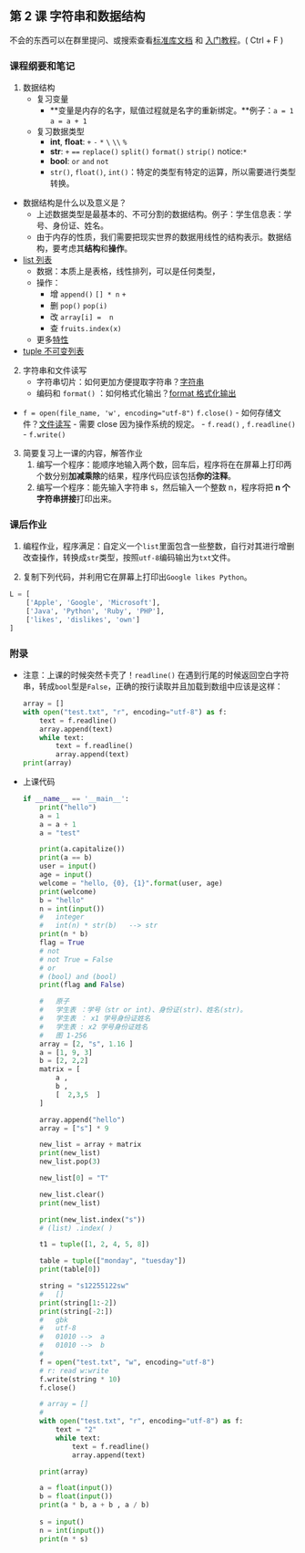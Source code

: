 ## 第 2 课 字符串和数据结构

不会的东西可以在群里提问、或搜索查看[标准库文档](https://docs.python.org/zh-cn/3/library/index.html) 和 [入门教程](https://docs.python.org/zh-cn/3/tutorial/index.html)。( Ctrl + F )

### 课程纲要和笔记

1. 数据结构
	- 复习变量
      - **变量是内存的名字，赋值过程就是名字的重新绑定。**例子：`a = 1` `a = a + 1`
    - 复习数据类型
      - **int**, **float**: `+` `-` `*`  `\` `\\` `%`
      - **str**: `+` `==` `replace()` `split()` `format()` `strip()` notice:`*`
      - **bool**: `or` `and` `not`
      - `str()`, `float()`, `int()`：特定的类型有特定的运算，所以需要进行类型转换。
- 数据结构是什么以及意义是？
  - 上述数据类型是最基本的、不可分割的数据结构。例子：学生信息表：学号、身份证、姓名。
  - 由于内存的性质，我们需要把现实世界的数据用线性的结构表示。数据结构，要考虑其**结构**和**操作**。
- [list 列表](https://docs.python.org/zh-cn/3/tutorial/introduction.html#lists) 
  - 数据：本质上是表格，线性排列，可以是任何类型，
  - 操作：
    - 增 `append()` `[] * n`  `+` 
    - 删 `pop()` `pop(i)`
    - 改 `array[i] =  n`
    - 查 `fruits.index(x)`
  - 更多[特性](https://docs.python.org/zh-cn/3/tutorial/datastructures.html#more-on-lists)
- [tuple 不可变列表](https://docs.python.org/zh-cn/3/library/stdtypes.html?highlight=tuple#tuple)

2. 字符串和文件读写
    - 字符串切片：如何更加方便提取字符串？[字符串](https://docs.python.org/zh-cn/3/tutorial/introduction.html#strings)
    - 编码和 `format()` ：如何格式化输出？[format 格式化输出](https://docs.python.org/zh-cn/3/tutorial/inputoutput.html#the-string-format-method)
- `f = open(file_name, 'w', encoding="utf-8")` `f.close()`
      -  如何存储文件？[文件读写](https://docs.python.org/zh-cn/3/tutorial/inputoutput.html#reading-and-writing-files)
      -  需要 close 因为操作系统的规定。
      - `f.read()` , `f.readline()` 
      - `f.write()`
3. 简要复习上一课的内容，解答作业
    1. 编写一个程序：能顺序地输入两个数，回车后，程序将在在屏幕上打印两个数分别**加减乘除**的结果，程序代码应该包括**你的注释**。
    2. 编写一个程序：能先输入字符串 s，然后输入一个整数 n，程序将把 **n 个字符串拼接**打印出来。


### 课后作业

1. 编程作业，程序满足：自定义一个`list`里面包含一些整数，自行对其进行增删改查操作，转换成`str`类型，按照`utf-8`编码输出为`txt`文件。

2. 复制下列代码，并利用它在屏幕上打印出`Google likes Python`。

```python
L = [
    ['Apple', 'Google', 'Microsoft'],
    ['Java', 'Python', 'Ruby', 'PHP'],
    ['likes', 'dislikes', 'own']
]
```

### 附录

- 注意：上课的时候突然卡壳了！`readline()` 在遇到行尾的时候返回空白字符串，转成`bool`型是`False`，正确的按行读取并且加载到数组中应该是这样：

  ```python
  array = []
  with open("test.txt", "r", encoding="utf-8") as f:
      text = f.readline()
      array.append(text)
      while text:
          text = f.readline()
          array.append(text)
  print(array)
  ```

- 上课代码

  ```python
  if __name__ == '__main__':
      print("hello")
      a = 1
      a = a + 1
      a = "test"
  
      print(a.capitalize())
      print(a == b)
      user = input()
      age = input()
      welcome = "hello, {0}, {1}".format(user, age)
      print(welcome)
      b = "hello"
      n = int(input())
      #   integer
      #   int(n) * str(b)   --> str
      print(n * b)
      flag = True
      # not
      # not True = False
      # or
      # (bool) and (bool)
      print(flag and False)
  
      #   原子
      #   学生表 ：学号（str or int)、身份证(str)、姓名(str)。
      #   学生表 ： x1 学号身份证姓名
      #   学生表 : x2 学号身份证姓名
      #   图 1-256
      array = [2, "s", 1.16 ]
      a = [1, 9, 3]
      b = [2, 2,2]
      matrix = [
          a ,
          b ,
          [  2,3,5  ]
      ]
  
      array.append("hello")
      array = ["s"] * 9
  
      new_list = array + matrix
      print(new_list)
      new_list.pop(3)
  
      new_list[0] = "T"
  
      new_list.clear()
      print(new_list)
  
      print(new_list.index("s"))
      # (list) .index( )
  
      t1 = tuple([1, 2, 4, 5, 8])
  
      table = tuple(["monday", "tuesday"])
      print(table[0])
  
      string = "s12255122sw"
      #   []
      print(string[1:-2])
      print(string[-2:])
      #   gbk
      #   utf-8
      #   01010 -->  a
      #   01010 -->  b
      #
      f = open("test.txt", "w", encoding="utf-8")
      # r: read w:write
      f.write(string * 10)
      f.close()
  
      # array = []
      #
      with open("test.txt", "r", encoding="utf-8") as f:
          text = "2"
          while text:
              text = f.readline()
              array.append(text)
  
      print(array)
  
      a = float(input())
      b = float(input())
      print(a * b, a + b , a / b)
      
      s = input()
      n = int(input())
      print(n * s)
  ```

  